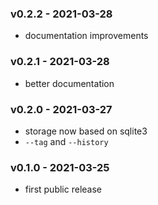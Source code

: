 <a name="v0.2.2"></a>
### v0.2.2 - 2021-03-28
- documentation improvements

<a name="v0.2.1"></a>
### v0.2.1 - 2021-03-28
- better documentation

<a name="v0.2.0"></a>
### v0.2.0 - 2021-03-27
- storage now based on sqlite3
- `--tag` and `--history`

<a name="v0.1.0"></a>
### v0.1.0 - 2021-03-25
- first public release
